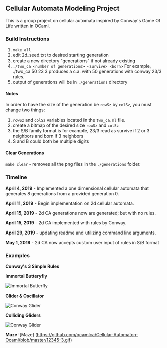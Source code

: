 
## Cellular Automata Modeling Project
This is a group project on cellular automata inspired by Conway's Game Of Life written in OCaml.

### Build Instructions
1. `make all`
2. edit 2d_seed.txt to desired starting generation
3. create a new directory "generations" if not already existing
4. `./two_ca <number of generations> <survive> <born>` For example, ./two_ca 50 23 3 produces a c.a. with 50 generations with conway 23/3 rules.
5. output of generations will be in `./generations` directory

#### Notes
In order to have the size of the generation be `rowSz` by `colSz`, you must change two things:
1. `rowSz` and `colSz` variables located in the `two_ca.ml` file.
2. create a bitmap of the desired size `rowSz` and `colSz` 
3. the S/B family format is for example, 23/3 read as survive if 2 or 3 neighbors and born if 3 neighbors
4. S and B could both be multiple digits

#### Clear Generations
`make clear` - removes all the png files in the `./generations` folder.


### Timeline

**April 4, 2019** - Implemented a one dimensional cellular automata that generates 8 generations from a provided generation 0. 

**April 11, 2019** - Begin implementation on 2d cellular automata.

**April 15, 2019** - 2d CA generations now are generated; but with no rules.

**April 15, 2019** - 2d CA implemented with rules by Conway.

**April 29, 2019** - updating readme and utilizing command line arguments.

**May 1, 2019** - 2d CA now accepts custom user input of rules in S/B format

### Examples

**Conway's 3 Simple Rules**

**Immortal Butteryfly**

![Immortal Butterfly](https://github.com/ocamlca/Cellular-Automaton-Ocaml/blob/2d-ca/2d-conway.gif?raw=true)


**Glider & Oscillator**

![Conway Glider](https://github.com/ocamlca/Cellular-Automaton-Ocaml/blob/2d-ca/2d-glider.gif?raw=true)


**Colliding Gliders**

![Conway Glider](https://github.com/ocamlca/Cellular-Automaton-Ocaml/blob/2d-ca/exploding_gliders.gif?raw=true)

**Maze**
![Maze]
(https://github.com/ocamlca/Cellular-Automaton-Ocaml/blob/master/12345-3.gif)


